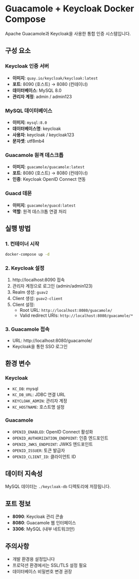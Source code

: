 
# Guacamole + Keycloak Docker Compose

Apache Guacamole과 Keycloak을 사용한 통합 인증 시스템입니다.

## 구성 요소

### Keycloak 인증 서버
- **이미지**: `quay.io/keycloak/keycloak:latest`
- **포트**: 8090 (호스트) → 8080 (컨테이너)
- **데이터베이스**: MySQL 8.0
- **관리자 계정**: admin / admin123

### MySQL 데이터베이스
- **이미지**: `mysql:8.0`
- **데이터베이스명**: keycloak
- **사용자**: keycloak / keycloak123
- **문자셋**: utf8mb4

### Guacamole 원격 데스크톱
- **이미지**: `guacamole/guacamole:latest`
- **포트**: 8080 (호스트) → 8080 (컨테이너)
- **인증**: Keycloak OpenID Connect 연동

### Guacd 데몬
- **이미지**: `guacamole/guacd:latest`
- **역할**: 원격 데스크톱 연결 처리

## 실행 방법

### 1. 컨테이너 시작
```bash
docker-compose up -d
```

### 2. Keycloak 설정
1. http://localhost:8090 접속
2. 관리자 계정으로 로그인 (admin/admin123)
3. Realm 생성: `guav2`
4. Client 생성: `guav2-client`
5. Client 설정:
   - Root URL: `http://localhost:8080/guacamole/`
   - Valid redirect URIs: `http://localhost:8080/guacamole/*`

### 3. Guacamole 접속
- URL: http://localhost:8080/guacamole/
- Keycloak을 통한 SSO 로그인

## 환경 변수

### Keycloak
- `KC_DB`: mysql
- `KC_DB_URL`: JDBC 연결 URL
- `KEYCLOAK_ADMIN`: 관리자 계정
- `KC_HOSTNAME`: 호스트명 설정

### Guacamole
- `OPENID_ENABLED`: OpenID Connect 활성화
- `OPENID_AUTHORIZATION_ENDPOINT`: 인증 엔드포인트
- `OPENID_JWKS_ENDPOINT`: JWKS 엔드포인트
- `OPENID_ISSUER`: 토큰 발급자
- `OPENID_CLIENT_ID`: 클라이언트 ID

## 데이터 지속성

MySQL 데이터는 `./keycloak-db` 디렉토리에 저장됩니다.

## 포트 정보

- **8090**: Keycloak 관리 콘솔
- **8080**: Guacamole 웹 인터페이스
- **3306**: MySQL (내부 네트워크만)

## 주의사항

- 개발 환경용 설정입니다
- 프로덕션 환경에서는 SSL/TLS 설정 필요
- 데이터베이스 비밀번호 변경 권장

